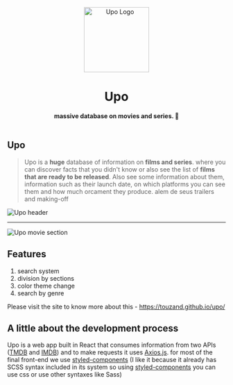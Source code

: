 <div align="center">
  <img src="http://imgfz.com/i/o738pHQ.png" alt="Upo Logo" width="150">
  <h1>Upo</h1>
  <strong>massive database on movies and series. 🚀</strong>
</div>
<br>


## Upo

> Upo is a **huge** database of information on **films and series**. where you can discover facts that you didn't know or also see the list of **films that are ready to be released**. Also see some information about them, information such as their launch date, on which platforms you can see them and how much orcament they produce. alem de seus trailers and making-off

![Upo header](http://imgfz.com/i/1yVWaNS.png)

<hr/>

![Upo movie section](http://imgfz.com/i/Frq2KHe.png)

## Features
1. search system
2. division by sections
3. color theme change
4. search by genre

Please visit the site to know more about this - https://touzand.github.io/upo/

## A little about the development process

Upo is a web app built in React that consumes information from two APIs ([TMDB](https://www.themoviedb.org/) and [IMDB](https://www.imdb.com/)) and to make requests it uses [Axios.js](https://axios-http.com/docs/intro). for most of the final front-end we use [styled-components](https://styled-components.com/) (I like it because it already has SCSS syntax included in its system so using [styled-components](https://styled-components.com/) you can use css or use other syntaxes like Sass)

